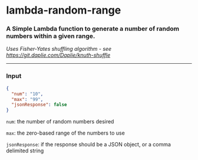 # lambda-random-range
### A Simple Lambda function to generate a number of random numbers within a given range.

_Uses Fisher-Yates shuffling algorithm - see https://git.daplie.com/Daplie/knuth-shuffle_

---
### Input

```json
{
  "num": "10",
  "max": "99",
  "jsonResponse": false
}
```

`num`: the number of random numbers desired

`max`: the zero-based range of the numbers to use

`jsonResponse`: if the response should be a JSON object, or a comma delimited string
